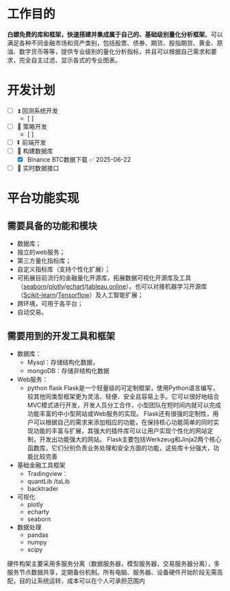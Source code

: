 # 工作目的
**白嫖免费的库和框架，快速搭建并集成属于自己的、基础级别量化分析框架**。可以满足各种不同金融市场和资产类别，包括股票、债券、期货、股指期货、黄金、原油、数字货币等等，提供专业级别的量化分析指标，并且可以根据自己需求和要求，完全自主过滤、显示各式的专业图表。

# 开发计划

- [ ] ⏫ 回测系统开发
	- [ ] 
- [ ] 🔼 策略开发
	- [ ] 
- [ ] ⏬ 前端开发
- [ ] 🔽 构建数据库
	- [x] Binance BTC数据下载 ✅ 2025-06-22
- [ ] 🔼 实时数据接口
# 平台功能实现

## 需要具备的功能和模块
- 数据库；
- 独立的web服务；
- 第三方量化指标库；
- 自定义指标库（支持个性化扩展）； 
- 可拓展目前流行的金融量化开源库，拓展数据可视化开源库及工具（[seaborn](https://zhida.zhihu.com/search?content_id=183774250&content_type=Article&match_order=1&q=seaborn&zhida_source=entity)/[plotly](https://zhida.zhihu.com/search?content_id=183774250&content_type=Article&match_order=1&q=plotly&zhida_source=entity)/[echart](https://zhida.zhihu.com/search?content_id=183774250&content_type=Article&match_order=1&q=echart&zhida_source=entity)/[tableau online](https://zhida.zhihu.com/search?content_id=183774250&content_type=Article&match_order=1&q=tableau+online&zhida_source=entity)）。也可以对接机器学习开源库（[Scikit-learn](https://zhida.zhihu.com/search?content_id=183774250&content_type=Article&match_order=1&q=Scikit-learn&zhida_source=entity)/[Tensorflow](https://zhida.zhihu.com/search?content_id=183774250&content_type=Article&match_order=1&q=Tensorflow&zhida_source=entity)）及人工智能扩展；
- 跨环境，可用于各平台；
- 自动交易。

##  需要用到的开发工具和框架
- 数据库：
	- Mysql：存储结构化数据，
	- mongoDB：存储非结构化数据
- Web服务：
	- python flask
		Flask是一个轻量级的可定制框架，使用Python语言编写，较其他同类型框架更为灵活、轻便、安全且容易上手。它可以很好地结合MVC模式进行开发，开发人员分工合作，小型团队在短时间内就可以完成功能丰富的中小型网站或Web服务的实现。
		Flask还有很强的定制性，用户可以根据自己的需求来添加相应的功能，在保持核心功能简单的同时实现功能的丰富与扩展，其强大的插件库可以让用户实现个性化的网站定制，开发出功能强大的网站。
		Flask主要包括Werkzeug和Jinja2两个核心函数库，它们分别负责业务处理和安全方面的功能，这些库十分强大，功能比较完善
- 基础金融工具框架
	- Tradingview：
	- quantLib /taLib
	- backtrader
- 可视化
	- plotly
	- echarty
	- seaborn
- 数据处理
	- pandas
	- numpy
	- scipy

硬件构架主要采用多服务分离（数据服务器，模型服务器，交易服务器分离），多服务节点数据共享，定期备份机制。所有电脑、服务器、设备硬件开始阶段无需高配，目的让系统运转，成本可以在个人可承担范围内